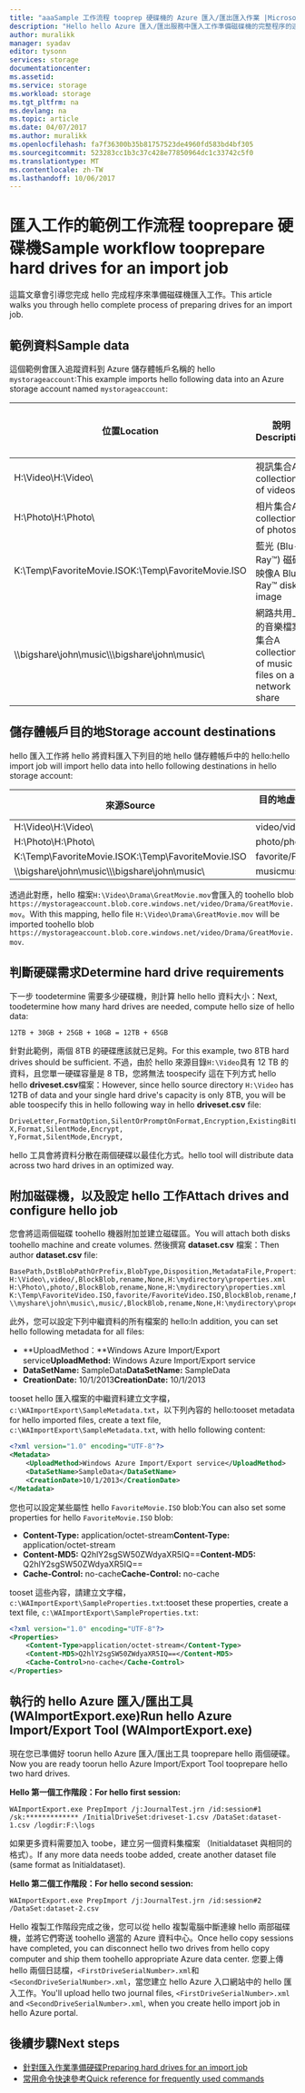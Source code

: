 ```yaml
---
title: "aaaSample 工作流程 tooprep 硬碟機的 Azure 匯入/匯出匯入作業 |Microsoft 文件"
description: "Hello hello Azure 匯入/匯出服務中匯入工作準備磁碟機的完整程序的逐步解說，請參閱。"
author: muralikk
manager: syadav
editor: tysonn
services: storage
documentationcenter: 
ms.assetid: 
ms.service: storage
ms.workload: storage
ms.tgt_pltfrm: na
ms.devlang: na
ms.topic: article
ms.date: 04/07/2017
ms.author: muralikk
ms.openlocfilehash: fa7f36300b35b81757523de4960fd583bd4bf305
ms.sourcegitcommit: 523283cc1b3c37c428e77850964dc1c33742c5f0
ms.translationtype: MT
ms.contentlocale: zh-TW
ms.lasthandoff: 10/06/2017
---
```

# <a name="sample-workflow-tooprepare-hard-drives-for-an-import-job"></a><span data-ttu-id="f4b0d-103">匯入工作的範例工作流程 tooprepare 硬碟機</span><span class="sxs-lookup"><span data-stu-id="f4b0d-103">Sample workflow tooprepare hard drives for an import job</span></span>

<span data-ttu-id="f4b0d-104">這篇文章會引導您完成 hello 完成程序來準備磁碟機匯入工作。</span><span class="sxs-lookup"><span data-stu-id="f4b0d-104">This article walks you through hello complete process of preparing drives for an import job.</span></span>

## <a name="sample-data"></a><span data-ttu-id="f4b0d-105">範例資料</span><span class="sxs-lookup"><span data-stu-id="f4b0d-105">Sample data</span></span>

<span data-ttu-id="f4b0d-106">這個範例會匯入追蹤資料到 Azure 儲存體帳戶名稱的 hello `mystorageaccount`:</span><span class="sxs-lookup"><span data-stu-id="f4b0d-106">This example imports hello following data into an Azure storage account named `mystorageaccount`:</span></span>

|<span data-ttu-id="f4b0d-107">位置</span><span class="sxs-lookup"><span data-stu-id="f4b0d-107">Location</span></span>|<span data-ttu-id="f4b0d-108">說明</span><span class="sxs-lookup"><span data-stu-id="f4b0d-108">Description</span></span>|<span data-ttu-id="f4b0d-109">資料大小</span><span class="sxs-lookup"><span data-stu-id="f4b0d-109">Data size</span></span>|
|--------------|-----------------|-----|
|<span data-ttu-id="f4b0d-110">H:\Video\\</span><span class="sxs-lookup"><span data-stu-id="f4b0d-110">H:\Video\\</span></span> |<span data-ttu-id="f4b0d-111">視訊集合</span><span class="sxs-lookup"><span data-stu-id="f4b0d-111">A collection of videos</span></span>|<span data-ttu-id="f4b0d-112">12 TB</span><span class="sxs-lookup"><span data-stu-id="f4b0d-112">12 TB</span></span>|
|<span data-ttu-id="f4b0d-113">H:\Photo\\</span><span class="sxs-lookup"><span data-stu-id="f4b0d-113">H:\Photo\\</span></span> |<span data-ttu-id="f4b0d-114">相片集合</span><span class="sxs-lookup"><span data-stu-id="f4b0d-114">A collection of photos</span></span>|<span data-ttu-id="f4b0d-115">30 GB</span><span class="sxs-lookup"><span data-stu-id="f4b0d-115">30 GB</span></span>|
|<span data-ttu-id="f4b0d-116">K:\Temp\FavoriteMovie.ISO</span><span class="sxs-lookup"><span data-stu-id="f4b0d-116">K:\Temp\FavoriteMovie.ISO</span></span>|<span data-ttu-id="f4b0d-117">藍光 (Blu-Ray™) 磁碟映像</span><span class="sxs-lookup"><span data-stu-id="f4b0d-117">A Blu-Ray™ disk image</span></span>|<span data-ttu-id="f4b0d-118">25 GB</span><span class="sxs-lookup"><span data-stu-id="f4b0d-118">25 GB</span></span>|
|<span data-ttu-id="f4b0d-119">\\\bigshare\john\music\\</span><span class="sxs-lookup"><span data-stu-id="f4b0d-119">\\\bigshare\john\music\\</span></span>|<span data-ttu-id="f4b0d-120">網路共用上的音樂檔案集合</span><span class="sxs-lookup"><span data-stu-id="f4b0d-120">A collection of music files on a network share</span></span>|<span data-ttu-id="f4b0d-121">10 GB</span><span class="sxs-lookup"><span data-stu-id="f4b0d-121">10 GB</span></span>|

## <a name="storage-account-destinations"></a><span data-ttu-id="f4b0d-122">儲存體帳戶目的地</span><span class="sxs-lookup"><span data-stu-id="f4b0d-122">Storage account destinations</span></span>

<span data-ttu-id="f4b0d-123">hello 匯入工作將 hello 將資料匯入下列目的地 hello 儲存體帳戶中的 hello:</span><span class="sxs-lookup"><span data-stu-id="f4b0d-123">hello import job will import hello data into hello following destinations in hello storage account:</span></span>

|<span data-ttu-id="f4b0d-124">來源</span><span class="sxs-lookup"><span data-stu-id="f4b0d-124">Source</span></span>|<span data-ttu-id="f4b0d-125">目的地虛擬目錄或 Blob</span><span class="sxs-lookup"><span data-stu-id="f4b0d-125">Destination virtual directory or blob</span></span>|
|------------|-------------------------------------------|
|<span data-ttu-id="f4b0d-126">H:\Video\\</span><span class="sxs-lookup"><span data-stu-id="f4b0d-126">H:\Video\\</span></span> |<span data-ttu-id="f4b0d-127">video/</span><span class="sxs-lookup"><span data-stu-id="f4b0d-127">video/</span></span>|
|<span data-ttu-id="f4b0d-128">H:\Photo\\</span><span class="sxs-lookup"><span data-stu-id="f4b0d-128">H:\Photo\\</span></span> |<span data-ttu-id="f4b0d-129">photo/</span><span class="sxs-lookup"><span data-stu-id="f4b0d-129">photo/</span></span>|
|<span data-ttu-id="f4b0d-130">K:\Temp\FavoriteMovie.ISO</span><span class="sxs-lookup"><span data-stu-id="f4b0d-130">K:\Temp\FavoriteMovie.ISO</span></span>|<span data-ttu-id="f4b0d-131">favorite/FavoriteMovies.ISO</span><span class="sxs-lookup"><span data-stu-id="f4b0d-131">favorite/FavoriteMovies.ISO</span></span>|
|<span data-ttu-id="f4b0d-132">\\\bigshare\john\music\\</span><span class="sxs-lookup"><span data-stu-id="f4b0d-132">\\\bigshare\john\music\\</span></span> |<span data-ttu-id="f4b0d-133">music</span><span class="sxs-lookup"><span data-stu-id="f4b0d-133">music</span></span>|

<span data-ttu-id="f4b0d-134">透過此對應，hello 檔案`H:\Video\Drama\GreatMovie.mov`會匯入的 toohello blob `https://mystorageaccount.blob.core.windows.net/video/Drama/GreatMovie.mov`。</span><span class="sxs-lookup"><span data-stu-id="f4b0d-134">With this mapping, hello file `H:\Video\Drama\GreatMovie.mov` will be imported toohello blob `https://mystorageaccount.blob.core.windows.net/video/Drama/GreatMovie.mov`.</span></span>

## <a name="determine-hard-drive-requirements"></a><span data-ttu-id="f4b0d-135">判斷硬碟需求</span><span class="sxs-lookup"><span data-stu-id="f4b0d-135">Determine hard drive requirements</span></span>

<span data-ttu-id="f4b0d-136">下一步 toodetermine 需要多少硬碟機，則計算 hello hello 資料大小：</span><span class="sxs-lookup"><span data-stu-id="f4b0d-136">Next, toodetermine how many hard drives are needed, compute hello size of hello data:</span></span>

`12TB + 30GB + 25GB + 10GB = 12TB + 65GB`

<span data-ttu-id="f4b0d-137">針對此範例，兩個 8TB 的硬碟應該就已足夠。</span><span class="sxs-lookup"><span data-stu-id="f4b0d-137">For this example, two 8TB hard drives should be sufficient.</span></span> <span data-ttu-id="f4b0d-138">不過，由於 hello 來源目錄`H:\Video`具有 12 TB 的資料，且您單一硬碟容量是 8 TB，您將無法 toospecify 這在下列方式 hello hello **driveset.csv**檔案：</span><span class="sxs-lookup"><span data-stu-id="f4b0d-138">However, since hello source directory `H:\Video` has 12TB of data and your single hard drive's capacity is only 8TB, you will be able toospecify this in hello following way in hello **driveset.csv** file:</span></span>

```
DriveLetter,FormatOption,SilentOrPromptOnFormat,Encryption,ExistingBitLockerKey
X,Format,SilentMode,Encrypt,
Y,Format,SilentMode,Encrypt,
```
<span data-ttu-id="f4b0d-139">hello 工具會將資料分散在兩個硬碟以最佳化方式。</span><span class="sxs-lookup"><span data-stu-id="f4b0d-139">hello tool will distribute data across two hard drives in an optimized way.</span></span>

## <a name="attach-drives-and-configure-hello-job"></a><span data-ttu-id="f4b0d-140">附加磁碟機，以及設定 hello 工作</span><span class="sxs-lookup"><span data-stu-id="f4b0d-140">Attach drives and configure hello job</span></span>
<span data-ttu-id="f4b0d-141">您會將這兩個磁碟 toohello 機器附加並建立磁碟區。</span><span class="sxs-lookup"><span data-stu-id="f4b0d-141">You will attach both disks toohello machine and create volumes.</span></span> <span data-ttu-id="f4b0d-142">然後撰寫 **dataset.csv** 檔案：</span><span class="sxs-lookup"><span data-stu-id="f4b0d-142">Then author **dataset.csv** file:</span></span>
```
BasePath,DstBlobPathOrPrefix,BlobType,Disposition,MetadataFile,PropertiesFile
H:\Video\,video/,BlockBlob,rename,None,H:\mydirectory\properties.xml
H:\Photo\,photo/,BlockBlob,rename,None,H:\mydirectory\properties.xml
K:\Temp\FavoriteVideo.ISO,favorite/FavoriteVideo.ISO,BlockBlob,rename,None,H:\mydirectory\properties.xml
\\myshare\john\music\,music/,BlockBlob,rename,None,H:\mydirectory\properties.xml
```

<span data-ttu-id="f4b0d-143">此外，您可以設定下列中繼資料的所有檔案的 hello:</span><span class="sxs-lookup"><span data-stu-id="f4b0d-143">In addition, you can set hello following metadata for all files:</span></span>

* <span data-ttu-id="f4b0d-144">**UploadMethod：**Windows Azure Import/Export service</span><span class="sxs-lookup"><span data-stu-id="f4b0d-144">**UploadMethod:** Windows Azure Import/Export service</span></span>
* <span data-ttu-id="f4b0d-145">**DataSetName:** SampleData</span><span class="sxs-lookup"><span data-stu-id="f4b0d-145">**DataSetName:** SampleData</span></span>
* <span data-ttu-id="f4b0d-146">**CreationDate:** 10/1/2013</span><span class="sxs-lookup"><span data-stu-id="f4b0d-146">**CreationDate:** 10/1/2013</span></span>

<span data-ttu-id="f4b0d-147">tooset hello 匯入檔案的中繼資料建立文字檔， `c:\WAImportExport\SampleMetadata.txt`，以下列內容的 hello:</span><span class="sxs-lookup"><span data-stu-id="f4b0d-147">tooset metadata for hello imported files, create a text file, `c:\WAImportExport\SampleMetadata.txt`, with hello following content:</span></span>

```xml
<?xml version="1.0" encoding="UTF-8"?>
<Metadata>
    <UploadMethod>Windows Azure Import/Export service</UploadMethod>
    <DataSetName>SampleData</DataSetName>
    <CreationDate>10/1/2013</CreationDate>
</Metadata>
```

<span data-ttu-id="f4b0d-148">您也可以設定某些屬性 hello `FavoriteMovie.ISO` blob:</span><span class="sxs-lookup"><span data-stu-id="f4b0d-148">You can also set some properties for hello `FavoriteMovie.ISO` blob:</span></span>

* <span data-ttu-id="f4b0d-149">**Content-Type:** application/octet-stream</span><span class="sxs-lookup"><span data-stu-id="f4b0d-149">**Content-Type:** application/octet-stream</span></span>
* <span data-ttu-id="f4b0d-150">**Content-MD5:** Q2hlY2sgSW50ZWdyaXR5IQ==</span><span class="sxs-lookup"><span data-stu-id="f4b0d-150">**Content-MD5:** Q2hlY2sgSW50ZWdyaXR5IQ==</span></span>
* <span data-ttu-id="f4b0d-151">**Cache-Control:** no-cache</span><span class="sxs-lookup"><span data-stu-id="f4b0d-151">**Cache-Control:** no-cache</span></span>

<span data-ttu-id="f4b0d-152">tooset 這些內容，請建立文字檔， `c:\WAImportExport\SampleProperties.txt`:</span><span class="sxs-lookup"><span data-stu-id="f4b0d-152">tooset these properties, create a text file, `c:\WAImportExport\SampleProperties.txt`:</span></span>

```xml
<?xml version="1.0" encoding="UTF-8"?>
<Properties>
    <Content-Type>application/octet-stream</Content-Type>
    <Content-MD5>Q2hlY2sgSW50ZWdyaXR5IQ==</Content-MD5>
    <Cache-Control>no-cache</Cache-Control>
</Properties>
```

## <a name="run-hello-azure-importexport-tool-waimportexportexe"></a><span data-ttu-id="f4b0d-153">執行的 hello Azure 匯入/匯出工具 (WAImportExport.exe)</span><span class="sxs-lookup"><span data-stu-id="f4b0d-153">Run hello Azure Import/Export Tool (WAImportExport.exe)</span></span>

<span data-ttu-id="f4b0d-154">現在您已準備好 toorun hello Azure 匯入/匯出工具 tooprepare hello 兩個硬碟。</span><span class="sxs-lookup"><span data-stu-id="f4b0d-154">Now you are ready toorun hello Azure Import/Export Tool tooprepare hello two hard drives.</span></span>

<span data-ttu-id="f4b0d-155">**Hello 第一個工作階段：**</span><span class="sxs-lookup"><span data-stu-id="f4b0d-155">**For hello first session:**</span></span>

```
WAImportExport.exe PrepImport /j:JournalTest.jrn /id:session#1  /sk:************* /InitialDriveSet:driveset-1.csv /DataSet:dataset-1.csv /logdir:F:\logs
```

<span data-ttu-id="f4b0d-156">如果更多資料需要加入 toobe，建立另一個資料集檔案 （Initialdataset 與相同的格式）。</span><span class="sxs-lookup"><span data-stu-id="f4b0d-156">If any more data needs toobe added, create another dataset file (same format as Initialdataset).</span></span>

<span data-ttu-id="f4b0d-157">**Hello 第二個工作階段：**</span><span class="sxs-lookup"><span data-stu-id="f4b0d-157">**For hello second session:**</span></span>

```
WAImportExport.exe PrepImport /j:JournalTest.jrn /id:session#2  /DataSet:dataset-2.csv
```

<span data-ttu-id="f4b0d-158">Hello 複製工作階段完成之後，您可以從 hello 複製電腦中斷連線 hello 兩部磁碟機，並將它們寄送 toohello 適當的 Azure 資料中心。</span><span class="sxs-lookup"><span data-stu-id="f4b0d-158">Once hello copy sessions have completed, you can disconnect hello two drives from hello copy computer and ship them toohello appropriate Azure data center.</span></span> <span data-ttu-id="f4b0d-159">您要上傳 hello 兩個日誌檔，`<FirstDriveSerialNumber>.xml`和`<SecondDriveSerialNumber>.xml`，當您建立 hello Azure 入口網站中的 hello 匯入工作。</span><span class="sxs-lookup"><span data-stu-id="f4b0d-159">You'll upload hello two journal files, `<FirstDriveSerialNumber>.xml` and `<SecondDriveSerialNumber>.xml`, when you create hello import job in hello Azure portal.</span></span>

## <a name="next-steps"></a><span data-ttu-id="f4b0d-160">後續步驟</span><span class="sxs-lookup"><span data-stu-id="f4b0d-160">Next steps</span></span>

* [<span data-ttu-id="f4b0d-161">針對匯入作業準備硬碟</span><span class="sxs-lookup"><span data-stu-id="f4b0d-161">Preparing hard drives for an import job</span></span>](../storage-import-export-tool-preparing-hard-drives-import.md)
* [<span data-ttu-id="f4b0d-162">常用命令快速參考</span><span class="sxs-lookup"><span data-stu-id="f4b0d-162">Quick reference for frequently used commands</span></span>](../storage-import-export-tool-quick-reference.md)
